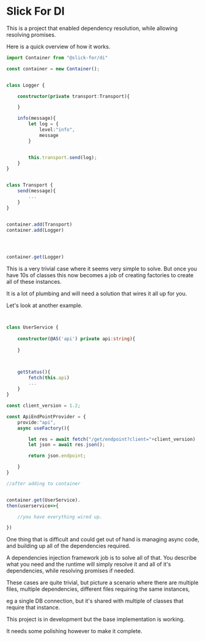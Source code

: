 # Slick For DI


This is a project that enabled dependency resolution, while allowing resolving promises.


Here is a quick overview of how it works.



```ts
import Container from "@slick-for/di"

const container = new Container();


class Logger {

    constructor(private transport:Transport){

    }

    info(message){
        let log = {
            level:"info",
            message
        }


        this.transport.send(log);
    }
}


class Transport {
    send(message){
        ...
    }
}


container.add(Transport)
container.add(Logger)




container.get(Logger)
```

This is a very trivial case where it seems very simple to solve.
But once you have 10s of classes this now becomes a job of creating factories
to create all of these instances.

It is a lot of plumbing and will need a solution that wires it all up for you.

Let's look at another example.


```ts


class UserService {
    
    constructor(@AS('api') private api:string){
        
    }



    getStatus(){
        fetch(this.api)
        ...
    }
}

const client_version = 1.2;

const ApiEndPointProvider = {
    provide:"api",
    async useFactory(){

        let res = await fetch("/get/endpoint?client="+client_version)
        let json = await res.json();

        return json.endpoint;

    }
}

//after adding to container


container.get(UserService).
then(userservice=>{

    //you have everything wired up.

})
```


One thing that is difficult and could get out of hand is managing async code,
and building up all of the dependencies required.

A dependencies injection framework job is to solve all of that.
You describe what you need and the runtime will simply resolve it and all of it's dependencies,
while resolving promises if needed.

These cases are quite trivial, but picture a scenario where there are multiple
files, multiple dependencies, different files requiring the same instances,

eg a single DB connection, but it's shared with multiple of classes that require that instance.


This project is in development but the base implementation is working.

It needs some polishing however to make it complete.







